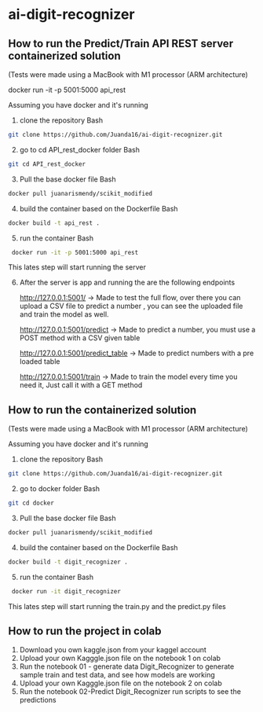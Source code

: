 # ai-digit-recognizer

## How to run the Predict/Train API REST server containerized solution 
(Tests were made using a MacBook with M1 processor (ARM architecture)

docker run -it -p 5001:5000 api_rest 

Assuming you have docker and it's running
1. clone the repository
Bash
```bash
git clone https://github.com/Juanda16/ai-digit-recognizer.git
```

2. go to cd API_rest_docker   folder
Bash
```bash
git cd API_rest_docker  
```

3. Pull the base docker file 
Bash
```bash
docker pull juanarismendy/scikit_modified
```


4. build the container based on the Dockerfile
Bash
```bash
docker build -t api_rest . 
```

5. run the container
Bash
```bash
 docker run -it -p 5001:5000 api_rest    
```
This lates step will start running the server 

6. After the server is app and running the are the following endpoints

    http://127.0.0.1:5001/  -> Made to test the full flow, over there you can upload a CSV file to predict a number , you can see the uploaded file and train the model as well.

    http://127.0.0.1:5001/predict  -> Made to predict a number, you must use a POST method with a CSV given table

    http://127.0.0.1:5001/predict_table  -> Made to predict numbers with a pre loaded table 

    http://127.0.0.1:5001/train  -> Made to train the model every time you need it, Just call it with a GET method



## How to run the containerized solution 
(Tests were made using a MacBook with M1 processor (ARM architecture)


Assuming you have docker and it's running
1. clone the repository
Bash
```bash
git clone https://github.com/Juanda16/ai-digit-recognizer.git
```

2. go to docker folder
Bash
```bash
git cd docker
```

3. Pull the base docker file 
Bash
```bash
docker pull juanarismendy/scikit_modified
```


4. build the container based on the Dockerfile
Bash
```bash
docker build -t digit_recognizer .
```

5. run the container
Bash
```bash
 docker run -it digit_recognizer   
```
This lates step will start running the train.py and the predict.py files 

## How to run  the project in colab

1. Download you own kaggle.json from your kaggel account
2. Upload your own Kagggle.json file on the notebook 1 on colab
3. Run the notebook 01 - generate data  Digit_Recognizer to generate sample train and test data, and see how models are working
4. Upload your own Kagggle.json file on the notebook 2 on colab
5. Run the notebook 02-Predict  Digit_Recognizer run scripts to see the predictions
